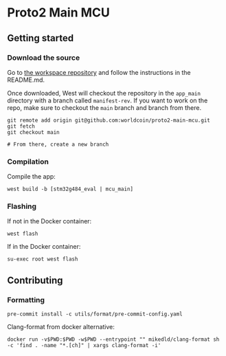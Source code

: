 # Proto2 Main MCU

## Getting started

### Download the source

Go to [the workspace repository](https://github.com/worldcoin/proto2-firmware)
and follow the instructions in the README.md.

Once downloaded, West will checkout the repository in the `app_main` directory
with a branch called `manifest-rev`. If you want to work on the repo, make sure
to checkout the `main` branch and branch from there.

```shell
git remote add origin git@github.com:worldcoin/proto2-main-mcu.git
git fetch
git checkout main

# From there, create a new branch
```

### Compilation

Compile the app:

```shell
west build -b [stm32g484_eval | mcu_main]
```

### Flashing

If not in the Docker container:

```shell
west flash
```

If in the Docker container:

```shell
su-exec root west flash
```

## Contributing

### Formatting

```shell
pre-commit install -c utils/format/pre-commit-config.yaml
```

Clang-format from docker alternative:

```shell
docker run -v$PWD:$PWD -w$PWD --entrypoint "" mikedld/clang-format sh -c 'find . -name "*.[ch]" | xargs clang-format -i'
```

